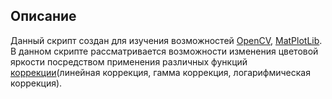 ## Описание
Данный скрипт создан для изучения возможностей [OpenCV](https://opencv.org/), [MatPlotLib](https://matplotlib.org/). В данном скрипте рассматривается возможности изменения цветовой яркости посредством применения различных функций [коррекции](https://web.snauka.ru/issues/2012/08/16488)(линейная коррекция, гамма коррекция, логарифмическая коррекция).
